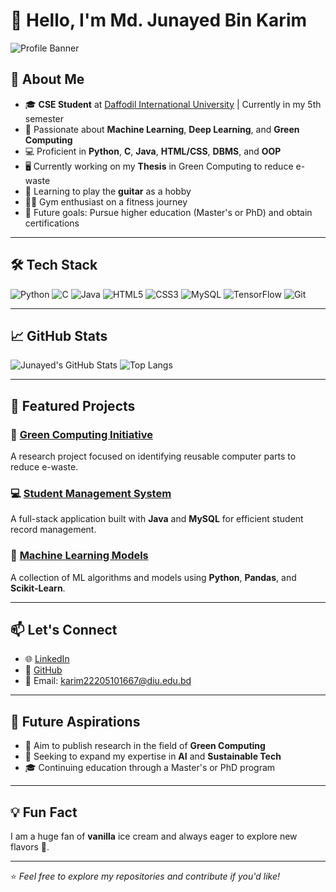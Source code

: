 # 👋 Hello, I'm Md. Junayed Bin Karim

![Profile Banner](https://github.com/Junayed-Bin-Karim/Junayed-Bin-Karim/blob/main/banner.png) <!-- You can add a custom banner image here -->

## 🚀 About Me
- 🎓 **CSE Student** at [Daffodil International University](https://daffodilvarsity.edu.bd) | Currently in my 5th semester
- 🌱 Passionate about **Machine Learning**, **Deep Learning**, and **Green Computing**
- 💻 Proficient in **Python**, **C**, **Java**, **HTML/CSS**, **DBMS**, and **OOP**
- 🖥️ Currently working on my **Thesis** in Green Computing to reduce e-waste
- 🎸 Learning to play the **guitar** as a hobby
- 🏋️‍♂️ Gym enthusiast on a fitness journey
- 🎯 Future goals: Pursue higher education (Master's or PhD) and obtain certifications

---

## 🛠️ Tech Stack
![Python](https://img.shields.io/badge/Python-3670A0?style=for-the-badge&logo=python&logoColor=ffdd54)
![C](https://img.shields.io/badge/C-00599C?style=for-the-badge&logo=c&logoColor=white)
![Java](https://img.shields.io/badge/Java-ED8B00?style=for-the-badge&logo=java&logoColor=white)
![HTML5](https://img.shields.io/badge/HTML5-E34F26?style=for-the-badge&logo=html5&logoColor=white)
![CSS3](https://img.shields.io/badge/CSS3-1572B6?style=for-the-badge&logo=css3&logoColor=white)
![MySQL](https://img.shields.io/badge/MySQL-00000F?style=for-the-badge&logo=mysql&logoColor=white)
![TensorFlow](https://img.shields.io/badge/TensorFlow-FF6F00?style=for-the-badge&logo=tensorflow&logoColor=white)
![Git](https://img.shields.io/badge/Git-F05032?style=for-the-badge&logo=git&logoColor=white)

---

## 📈 GitHub Stats
![Junayed's GitHub Stats](https://github-readme-stats.vercel.app/api?username=Junayed-Bin-Karim&show_icons=true&theme=radical)
![Top Langs](https://github-readme-stats.vercel.app/api/top-langs/?username=Junayed-Bin-Karim&layout=compact&theme=radical)

---

## 🌟 Featured Projects
### 🔋 [Green Computing Initiative](https://github.com/Junayed-Bin-Karim/green-computing)
A research project focused on identifying reusable computer parts to reduce e-waste.

### 💻 [Student Management System](https://github.com/Junayed-Bin-Karim/student-management-system)
A full-stack application built with **Java** and **MySQL** for efficient student record management.

### 🤖 [Machine Learning Models](https://github.com/Junayed-Bin-Karim/machine-learning)
A collection of ML algorithms and models using **Python**, **Pandas**, and **Scikit-Learn**.

---

## 📫 Let's Connect
- 🌐 [LinkedIn](https://www.linkedin.com/in/junayed-bin-karim-47b755270/)
- 🐙 [GitHub](https://github.com/Junayed-Bin-Karim)
- 📧 Email: [karim22205101667@diu.edu.bd](mailto:karim22205101667@diu.edu.bd)

---

## 🎯 Future Aspirations
- 📘 Aim to publish research in the field of **Green Computing**
- 🚀 Seeking to expand my expertise in **AI** and **Sustainable Tech**
- 🎓 Continuing education through a Master's or PhD program

---

## 💡 Fun Fact
I am a huge fan of **vanilla** ice cream and always eager to explore new flavors 🍦.

---

⭐️ *Feel free to explore my repositories and contribute if you'd like!*
